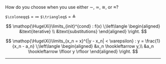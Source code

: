 How do you choose when you use either $\sim$, $\simeq$, $\cong$, or $\approx$?


`$\coloneqq$` = $\coloneqq$
`$\triangleq$` = $\triangleq$

$$
\mathop{\Huge\Xi}\limits_{init}^{cond} :
f(x)
\;\left\langle
  \begin{aligned}
  &\text{iterative} \\
  &\text{substitutions}
  \end{aligned}
\right.
$$

$$
\mathop{\Huge\Xi}\limits_{x_n = x}^{|y - x_n| < \varepsilon} :
y = \frac{1}{x_n - a_n}
\;\left\langle
  \begin{aligned}
  &x_n \hookleftarrow y,\\
  &a_n \hookleftarrow \lfloor y \rfloor
  \end{aligned}
\right.
$$



<hr>


